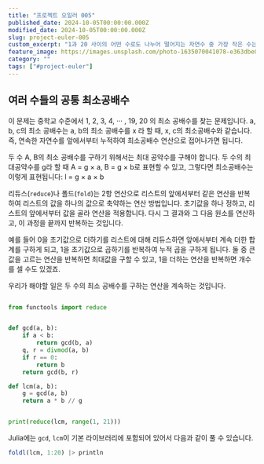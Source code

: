 ```yaml
---
title: "프로젝트 오일러 005"
published_date: 2024-10-05T00:00:00.000Z
modified_date: 2024-10-05T00:00:00.000Z
slug: project-euler-005
custom_excerpt: "1과 20 사이의 어떤 수로도 나누어 떨어지는 자연수 중 가장 작은 수는?"
feature_image: https://images.unsplash.com/photo-1635070041078-e363dbe005cb?crop=entropy&cs=tinysrgb&fit=max&fm=jpg&q=80&w=2000
category: ""
tags: ["#project-euler"]
---
```

## 여러 수들의 공통 최소공배수

이 문제는 중학교 수준에서 1, 2, 3, 4, ··· , 19, 20 의 최소 공배수를 찾는 문제입니다. a, b, c의 최소 공배수는 a, b의 최소 공배수를 x 라 할 때, x, c의 최소공배수와 같습니다. 즉, 연속한 자연수를 앞에서부터 누적하여 최소공배수 연산으로 접어나가면 됩니다. 

두 수 A, B의 최소 공배수를 구하기 위해서는 최대 공약수를 구해야 합니다. 두 수의 최대공약수를 g라 할 때 A = g × a, B = g × b로 표현할 수 있고, 그렇다면 최소공배수는 이렇게 표현됩니다:  l = g × a × b

리듀스(`reduce`)나 폴드(`fold`)는 2항 연산으로 리스트의 앞에서부터 같은 연산을 반복하여 리스트의 값을 하나의 값으로 축약하는 연산 방법입니다. 초기값을 하나 정하고, 리스트의 앞에서부터 값을 골라 연산을 적용합니다. 다시 그 결과와 그 다음 원소를 연산하고, 이 과정을 끝까지 반복하는 것입니다. 

예를 들어 0을 초기값으로 더하기를 리스트에 대해 리듀스하면 앞에서부터 계속 더한 합계를 구하게 되고, 1을 초기값으로 곱하기를 반복하여 누적 곱을 구하게 됩니다. 둘 중 큰 값을 고르는 연산을 반복하면 최대값을 구할 수 있고, 1을 더하는 연산을 반복하면 개수를 셀 수도 있겠죠. 

우리가 해야할 일은 두 수의 최소 공배수를 구하는 연산을 계속하는 것입니다. 

```python

from functools import reduce 


def gcd(a, b):
	if a < b:
		return gcd(b, a)
	q, r = divmod(a, b)
	if r == 0:
		return b
	return gcd(b, r)

def lcm(a, b):
	g = gcd(a, b)
	return a * b // g


print(reduce(lcm, range(1, 21)))

```


Julia에는 `gcd`, `lcm`이 기본 라이브러리에 포함되어 있어서 다음과 같이 풀 수 있습니다. 

```julia
foldl(lcm, 1:20) |> println
```

